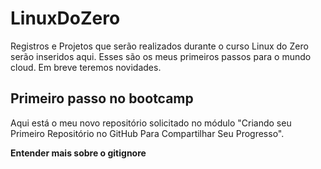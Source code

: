# LinuxDoZero

 Registros e Projetos que serão realizados durante o curso Linux do Zero serão inseridos aqui.
 Esses são os meus primeiros passos para o mundo cloud. Em breve teremos novidades.

## Primeiro passo no bootcamp
Aqui está o meu novo repositório solicitado no módulo "Criando seu Primeiro Repositório no GitHub Para Compartilhar Seu Progresso".

**Entender mais sobre o gitignore**